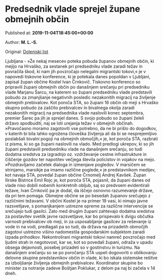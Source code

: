 
# Predsednik vlade sprejel župane obmejnih občin

Published at: **2019-11-04T18:45:00+00:00**

Author: **M. L.-S.**

Original: [Dolenjski list](https://www.dolenjskilist.si/2019/11/04/228021/novice/novice_splosno/Predsednik_vlade_sprejel_zupane_obmejnih_obcin/)

Ljubljana - »Že nekaj mesecev poteka pobuda županov obmejnih občin, ki mejijo na Hrvaško, za sestanek pri predsedniku vlade zaradi težav in povračila škod, ki nam jih povzročajo nelegalni migrantski tokovi,« je v napovedi tiskovne konference, ki je potekala danes popoldan v Ljubljani, zapisal župan občine Kostel Ivan Črnkovič. Tiskovno konferenco so pripravili župani obmejnih občin po današnjem srečanju pri predsedniku vlade Marjanu Šarcu, na katerem so župani predsedniku vlade predstavili pobudo za zmanjšanje negativnih posledic nezakonitih migracij na življenje obmejnih prebivalcev.
Kot poroča STA, so župani 16 občin ob meji s Hrvaško skupno pobudo za zaščito prebivalcev in bivalnega okolja zaradi nezakonitih migracij na predsednika vlade naslovili konec septembra, premier Šarec pa jih je sprejel danes. S svojo pobudo so župani želeli državo spodbuditi, naj se loti urejanja težav v obmejnih občinah. »Pravočasno moramo zagotoviti vse potrebno, da ne bi prišlo do dogodkov, v katerih bi bila lahko ogrožena človeška življenja ali da bi se nesprejemljivo poslabšali bivalni pogoji na obmejnih območjih,« je, kot poroča STA, razbrati iz pisma, ki so ga župani naslovili na vlado.
Med predlogi ukrepov, ki so jih župani predstavili predsedniku vlade na današnjem srečanju, so tudi dodatna sredstva za izgradnjo oz. vzdrževanje cestne infrastrukture in čiščenje gozdov ter napotitev večjega števila policistov in vojakov na mejo.
»Pozdravljamo začetek dialoga in izmenjave pogledov. V marsičem se strinjamo, marsikje pa imamo različne poglede,« je predstavnikom medijev, kot navaja STA, povedal župan občine Črnomelj Andrej Kavšek. Župan Ilirske Bistrice Emil Rojc je, kot poroča STA, pojasnil, da župani danes od vlade niso dobili nobenih konkretnih obljub, saj so predvsem evidentirali težave, Ivan Črnkovič pa je dodal, da iščejo osnovno razumevanje države, da pri tem pomaga.
Obmejne občine se po besedah županov srečujejo z različnimi težavami. V občini Kostel je na primer 19 vasi, ki nimajo javne razsvetljave, s pomanjkanjem ustrezne opreme za različne intervencije se srečujejo tudi gasilci. Zato med drugim župani zahtevajo dodatna sredstva za postavitev svetilk javne razsvetljave, kar bo prispevalo k dvigu občutka varnosti prebivalcev ob meji, in za usposabljanje gasilcev za reševanje iz vode in na vodi, predlagali pa so tudi, da država na prizadetih območjih zagotovi ustrezno višino nadomestila gospodarskim subjektom zaradi izpada prihodkov. Nekontrolirani migrantski tokovi namreč povzročajo med ljudmi strah in negotovost, kar se, kot so povedali župani, odraža v upadu obsega dejavnosti, posebej prizadeti so v gostinstvu in turizmu.
Na današnjem srečanju so se po poročanju STA uspeli dogovoriti o oblikovanju delovne skupine predstavnikov občin in vlade, ki bo iskala sistemske rešitve za izboljšanje življenja obmejnih prebivalcev. Koordinator skupine bo minister za notranje zadeve Boštjan Poklukar, z delom pa naj bi začela v 14 dneh.
